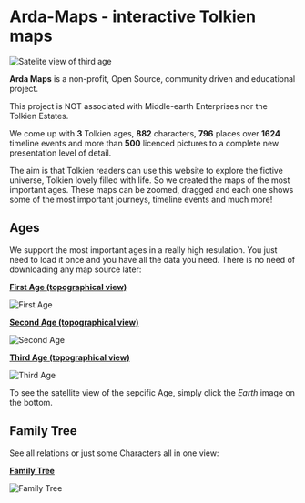 # Arda-Maps - interactive Tolkien maps

![Satelite view of third age](http://i.imgur.com/hACQiOx.png)

**Arda Maps** is a non-profit, Open Source, community driven and educational project.

This project is NOT associated with Middle-earth Enterprises nor the Tolkien Estates.

We come up with **3** Tolkien ages, **882** characters, **796** places over **1624** timeline events and more than **500** licenced pictures to a complete new presentation level of detail.

The aim is that Tolkien readers can use this website to explore the fictive universe, Tolkien lovely filled with life. So we created the maps of the most important ages. These maps can be zoomed, dragged and each one shows some of the most important journeys, timeline events and much more!

Ages
---
We support the most important ages in a really high resulation. You just need to load it once and you have all the data you need. There is no need of downloading any map source later:

[**First Age (topographical view)**](http://arda-maps.org/ages/first/) 

![First Age](http://arda-maps.org/pics/welcome/firstage.png)

[**Second Age (topographical view)**](http://arda-maps.org/ages/second/)

![Second Age](http://arda-maps.org/pics/welcome/secondage.png)

[**Third Age (topographical view)**](http://arda-maps.org/ages/third/)

![Third Age](http://arda-maps.org/pics/welcome/thirdage.png)

To see the satellite view of the sepcific Age, simply click the *Earth* image on the bottom.

Family Tree
---
See all relations or just some Characters all in one view:

[**Family Tree**](http://arda-maps.org/familytree/)

![Family Tree](http://i.imgur.com/xgV9W2C.png)
